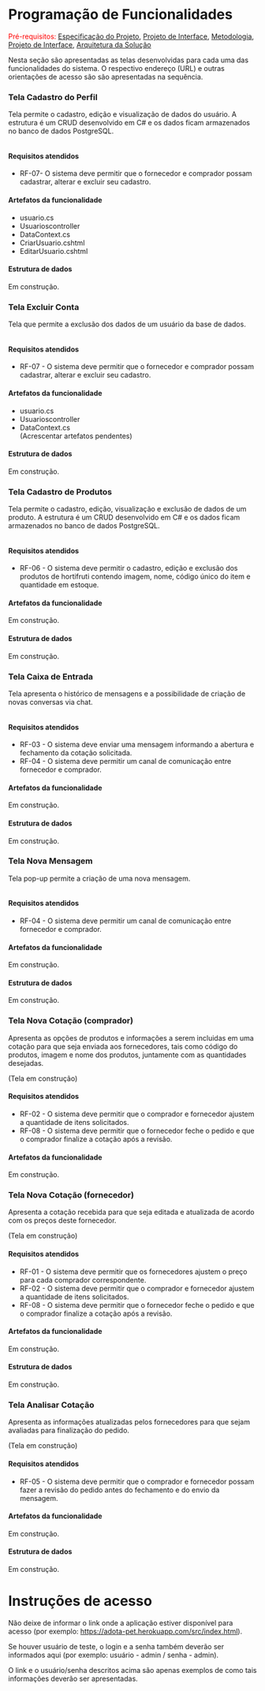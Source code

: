 # Programação de Funcionalidades

<span style="color:red">Pré-requisitos: <a href="2-Especificação do Projeto.md"> Especificação do Projeto</a></span>, <a href="3-Projeto de Interface.md"> Projeto de Interface</a>, <a href="4-Metodologia.md"> Metodologia</a>, <a href="3-Projeto de Interface.md"> Projeto de Interface</a>, <a href="5-Arquitetura da Solução.md"> Arquitetura da Solução</a>

Nesta seção são apresentadas as telas desenvolvidas para cada uma das funcionalidades do sistema. O respectivo endereço (URL) e outras orientações de acesso são são apresentadas na sequência.

### Tela Cadastro do Perfil

Tela permite o cadastro, edição e visualização de dados do usuário. A estrutura é um CRUD desenvolvido em C# e os dados ficam armazenados no banco de dados PostgreSQL. 

<img src="/docs/img/tela-cadastro-perfil.01.jpg" alt="">

#### Requisitos atendidos
* RF-07- O sistema deve permitir que o fornecedor e comprador possam cadastrar, alterar e excluir seu cadastro.

#### Artefatos da funcionalidade
* usuario.cs<br>
* Usuarioscontroller<br>
* DataContext.cs<br>
* CriarUsuario.cshtml<br>
* EditarUsuario.cshtml<br>

#### Estrutura de dados 
Em construção.

### Tela Excluir Conta 

Tela que permite a exclusão dos dados de um usuário da base de dados. 

<img src="/docs/img/tela-excluir-perfil.jpg" alt="">

#### Requisitos atendidos
* RF-07 - O sistema deve permitir que o fornecedor e comprador possam cadastrar, alterar e excluir seu cadastro.

#### Artefatos da funcionalidade
* usuario.cs<br>
* Usuarioscontroller<br>
* DataContext.cs<br>
(Acrescentar artefatos pendentes)

#### Estrutura de dados 
Em construção. 

### Tela Cadastro de Produtos

Tela permite o cadastro, edição, visualização e exclusão de dados de um produto. A estrutura é um CRUD desenvolvido em C# e os dados ficam armazenados no banco de dados PostgreSQL. 

<img src="/docs/img/tela-cadastro-produto.jpg" alt="">

#### Requisitos atendidos
* RF-06 - O sistema deve permitir o cadastro, edição e exclusão dos produtos de hortifruti contendo imagem, nome, código único do item e quantidade em estoque.

#### Artefatos da funcionalidade 
Em construção.

#### Estrutura de dados
Em construção.

### Tela Caixa de Entrada

Tela apresenta o histórico de mensagens e a possibilidade de criação de novas conversas via chat.

<img src="/docs/img/tela-caixa-entrada.jpg" alt="">

#### Requisitos atendidos
* RF-03 - O sistema deve enviar uma mensagem informando a abertura e fechamento da cotação solicitada.
* RF-04 - O sistema deve permitir um canal de comunicação entre fornecedor e comprador.

#### Artefatos da funcionalidade
Em construção.

#### Estrutura de dados 
Em construção.

### Tela Nova Mensagem

Tela pop-up permite a criação de uma nova mensagem. 

<img src="/docs/img/tela-mensagem.jpg" alt="">

#### Requisitos atendidos
* RF-04 - O sistema deve permitir um canal de comunicação entre fornecedor e comprador.

#### Artefatos da funcionalidade
Em construção.

#### Estrutura de dados
Em construção. 

### Tela Nova Cotação (comprador)

Apresenta as opções de produtos e informações a serem incluidas em uma cotação para que seja enviada aos fornecedores, tais como código do produtos, imagem e nome dos produtos, juntamente com as quantidades desejadas.

(Tela em construção)

#### Requisitos atendidos
* RF-02 - O sistema deve permitir que o comprador e fornecedor ajustem a quantidade de itens solicitados.
* RF-08 - O sistema deve permitir que o fornecedor feche o pedido e que o comprador finalize a cotação após a revisão.
  
#### Artefatos da funcionalidade
Em construção.

### Tela Nova Cotação (fornecedor) 

Apresenta a cotação recebida para que seja editada e atualizada de acordo com os preços deste fornecedor. 

(Tela em construção)

#### Requisitos atendidos
* RF-01 - O sistema deve permitir que os fornecedores ajustem o preço para cada comprador correspondente.
* RF-02 - O sistema deve permitir que o comprador e fornecedor ajustem a quantidade de itens solicitados.
* RF-08 - O sistema deve permitir que o fornecedor feche o pedido e que o comprador finalize a cotação após a revisão.

#### Artefatos da funcionalidade
Em construção.

#### Estrutura de dados
Em construção.

### Tela Analisar Cotação

Apresenta as informações atualizadas pelos fornecedores para que sejam avaliadas para finalização do pedido.

(Tela em construção)

#### Requisitos atendidos
* RF-05 - O sistema deve permitir que o comprador e fornecedor possam fazer a revisão do pedido antes do fechamento e do envio da mensagem.

#### Artefatos da funcionalidade
Em construção.

#### Estrutura de dados
Em construção.



# Instruções de acesso

Não deixe de informar o link onde a aplicação estiver disponível para acesso (por exemplo: https://adota-pet.herokuapp.com/src/index.html).

Se houver usuário de teste, o login e a senha também deverão ser informados aqui (por exemplo: usuário - admin / senha - admin).

O link e o usuário/senha descritos acima são apenas exemplos de como tais informações deverão ser apresentadas.
